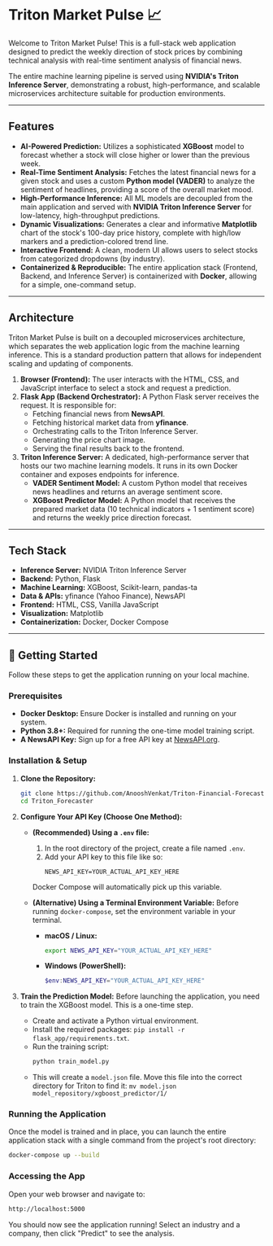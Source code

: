 # Triton Market Pulse 📈

Welcome to Triton Market Pulse! This is a full-stack web application designed to predict the weekly direction of stock prices by combining technical analysis with real-time sentiment analysis of financial news.

The entire machine learning pipeline is served using **NVIDIA's Triton Inference Server**, demonstrating a robust, high-performance, and scalable microservices architecture suitable for production environments.

---

## Features

* **AI-Powered Prediction:** Utilizes a sophisticated **XGBoost** model to forecast whether a stock will close higher or lower than the previous week.
* **Real-Time Sentiment Analysis:** Fetches the latest financial news for a given stock and uses a custom **Python model (VADER)** to analyze the sentiment of headlines, providing a score of the overall market mood.
* **High-Performance Inference:** All ML models are decoupled from the main application and served with **NVIDIA Triton Inference Server** for low-latency, high-throughput predictions.
* **Dynamic Visualizations:** Generates a clear and informative **Matplotlib** chart of the stock's 100-day price history, complete with high/low markers and a prediction-colored trend line.
* **Interactive Frontend:** A clean, modern UI allows users to select stocks from categorized dropdowns (by industry).
* **Containerized & Reproducible:** The entire application stack (Frontend, Backend, and Inference Server) is containerized with **Docker**, allowing for a simple, one-command setup.

---

## Architecture

Triton Market Pulse is built on a decoupled microservices architecture, which separates the web application logic from the machine learning inference. This is a standard production pattern that allows for independent scaling and updating of components.


1.  **Browser (Frontend):** The user interacts with the HTML, CSS, and JavaScript interface to select a stock and request a prediction.
2.  **Flask App (Backend Orchestrator):** A Python Flask server receives the request. It is responsible for:
    * Fetching financial news from **NewsAPI**.
    * Fetching historical market data from **yfinance**.
    * Orchestrating calls to the Triton Inference Server.
    * Generating the price chart image.
    * Serving the final results back to the frontend.
3.  **Triton Inference Server:** A dedicated, high-performance server that hosts our two machine learning models. It runs in its own Docker container and exposes endpoints for inference.
    * **VADER Sentiment Model:** A custom Python model that receives news headlines and returns an average sentiment score.
    * **XGBoost Predictor Model:** A Python model that receives the prepared market data (10 technical indicators + 1 sentiment score) and returns the weekly price direction forecast.

---

## Tech Stack

* **Inference Server:** NVIDIA Triton Inference Server
* **Backend:** Python, Flask
* **Machine Learning:** XGBoost, Scikit-learn, pandas-ta
* **Data & APIs:** yfinance (Yahoo Finance), NewsAPI
* **Frontend:** HTML, CSS, Vanilla JavaScript
* **Visualization:** Matplotlib
* **Containerization:** Docker, Docker Compose

---

## 🚀 Getting Started

Follow these steps to get the application running on your local machine.

### Prerequisites

* **Docker Desktop:** Ensure Docker is installed and running on your system.
* **Python 3.8+:** Required for running the one-time model training script.
* **A NewsAPI Key:** Sign up for a free API key at [NewsAPI.org](https://newsapi.org/).

### Installation & Setup

1.  **Clone the Repository:**
    ```bash
    git clone https://github.com/AnooshVenkat/Triton-Financial-Forecaster
    cd Triton_Forecaster
    ```

2.  **Configure Your API Key (Choose One Method):**

    * **(Recommended) Using a `.env` file:**
        1.  In the root directory of the project, create a file named `.env`.
        2.  Add your API key to this file like so:
            ```
            NEWS_API_KEY=YOUR_ACTUAL_API_KEY_HERE
            ```
        Docker Compose will automatically pick up this variable.

    * **(Alternative) Using a Terminal Environment Variable:**
        Before running `docker-compose`, set the environment variable in your terminal.
        * **macOS / Linux:**
            ```bash
            export NEWS_API_KEY="YOUR_ACTUAL_API_KEY_HERE"
            ```
        * **Windows (PowerShell):**
            ```powershell
            $env:NEWS_API_KEY="YOUR_ACTUAL_API_KEY_HERE"
            ```

3.  **Train the Prediction Model:**
    Before launching the application, you need to train the XGBoost model. This is a one-time step.
    * Create and activate a Python virtual environment.
    * Install the required packages: `pip install -r flask_app/requirements.txt`.
    * Run the training script:
        ```bash
        python train_model.py
        ```
    * This will create a `model.json` file. Move this file into the correct directory for Triton to find it:
        `mv model.json model_repository/xgboost_predictor/1/`

### Running the Application

Once the model is trained and in place, you can launch the entire application stack with a single command from the project's root directory:

```bash
docker-compose up --build
```

### Accessing the App
Open your web browser and navigate to:
```bash
http://localhost:5000
```
You should now see the application running! Select an industry and a company, then click "Predict" to see the analysis.

